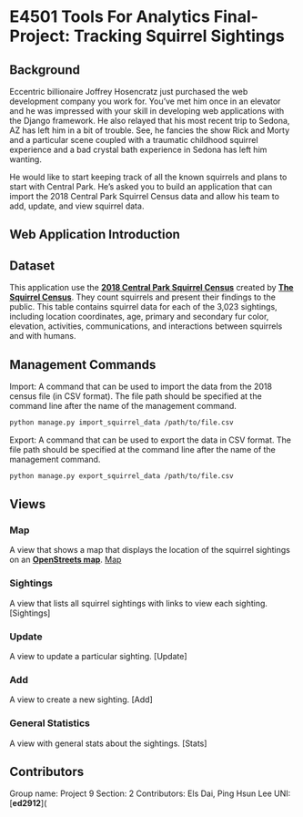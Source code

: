 # E4501 Tools For Analytics Final-Project: Tracking Squirrel Sightings

## Background
Eccentric billionaire Joffrey Hosencratz just purchased the web development company you work for. You’ve met him once in an elevator and he was impressed with your skill in developing web applications with the Django framework. He also relayed that his most recent trip to Sedona, AZ has left him in a bit of trouble. See, he fancies the show Rick and Morty and a particular scene coupled with a traumatic childhood squirrel experience and a bad crystal bath experience in Sedona has left him wanting.

He would like to start keeping track of all the known squirrels and plans to start with Central Park. He’s asked you to build an application that can import the 2018 Central Park Squirrel Census data and allow his team to add, update, and view squirrel data. 

## Web Application Introduction

## Dataset
This application use the [**2018 Central Park Squirrel Census**](https://data.cityofnewyork.us/Environment/2018-Central-Park-Squirrel-Census-Squirrel-Data/vfnx-vebw) created by [**The Squirrel Census**](https://www.thesquirrelcensus.com/).
They count squirrels and present their findings to the public. This table contains squirrel data for each of the 3,023 sightings, including location coordinates, age, primary and secondary fur color, elevation, activities, communications, and interactions between squirrels and with humans.

## Management Commands
Import: A command that can be used to import the data from the 2018 census file (in CSV format). The file path should be specified at the command line after the name of the management command. 
```sh
python manage.py import_squirrel_data /path/to/file.csv
```
Export: A command that can be used to export the data in CSV format. The file path should be specified at the command line after the name of the management command. 
```sh
python manage.py export_squirrel_data /path/to/file.csv
```

## Views
### Map
A view that shows a map that displays the location of the squirrel sightings on an [**OpenStreets map**](https://www.openstreetmap.org/about/).
[Map](https://probable-sprite-290407.appspot.com/map/)

### Sightings
A view that lists all squirrel sightings with links to view each sighting.
[Sightings]

### Update
A view to update a particular sighting.
[Update]

### Add
A view to create a new sighting.
[Add]

### General Statistics
A view with general stats about the sightings.
[Stats]

## Contributors
Group name: Project 9
Section: 2
Contributors: Els Dai, Ping Hsun Lee
UNI: [**ed2912**](
